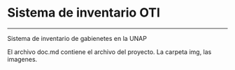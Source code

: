 # Sistema de inventario OTI
---
Sistema de inventario de gabienetes en la UNAP

El archivo doc.md contiene el archivo del proyecto.
La carpeta img, las imagenes.
